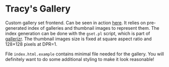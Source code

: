 # Tracy's Gallery

Custom gallery set frontend. Can be seen in action
[here](https://tracy.zverinec.eu/). It relies on pre-generated
index of galleries and thumbnail images to represent them. The index generation
can be done with the `gset.pl` script, which is part of
[gallerizr](https://github.com/borekl/gallerizr). The thumbnail images size
is fixed at square aspect ratio and 128×128 pixels at DPR=1.

File `index.html.example` contains minimal file needed for the gallery. You will
definitely want to do some additional styling to make it look reasonable!
